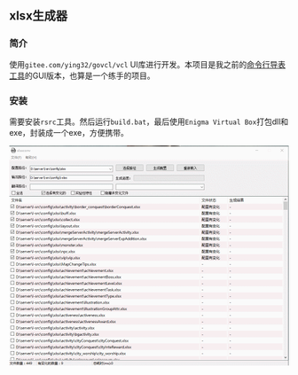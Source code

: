 ## xlsx生成器


### 简介
使用`gitee.com/ying32/govcl/vcl` UI库进行开发。本项目是我之前的[命令行导表工具](https://github.com/shuimu98/domi-lab/tree/master/golang/xlsx2lua)的GUI版本，也算是一个练手的项目。


### 安装

需要安装`rsrc`工具。然后运行`build.bat`，最后使用`Enigma Virtual Box`打包dll和exe，封装成一个exe，方便携带。

![截图](./screenshots.gif)


